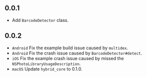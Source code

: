 ## 0.0.1

* Add `BarcodeDetector` class.

## 0.0.2

* `Android` Fix the example build issue caused by `multidex`.
* `Android` Fix the crash issue caused by `BarcodeDetector#detect`.
* `iOS` Fix the example crash issue caused by missed the `NSPhotoLibraryUsageDescription`.
* `macOS` Update `hybrid_core` to 0.1.0.
